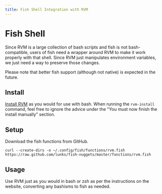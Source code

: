 ```yaml
---
title: Fish Shell Integration with RVM
---
```

  
Fish Shell
==========

Since RVM is a large collection of bash scripts and fish is not bash-compatible, users of fish need a wrapper around RVM to make it work properly with that shell. Since RVM just manipulates environment variables, we just need a way to preserve those changes.

Please note that better fish support (although not native) is expected in the future.

Install
-------

[Install RVM](/rvm/install/) as you would for use with bash. When running the `rvm-install` command, feel free to ignore the advice under the "You must now finish the install manually" section.

Setup
-----

Download the fish functions from GitHub.

    curl --create-dirs -o ~/.config/fish/functions/rvm.fish https://raw.github.com/lunks/fish-nuggets/master/functions/rvm.fish

Usage
-----
Use RVM just as you would in bash or zsh as per the instructions on the website, converting any bashisms to fish as needed.

